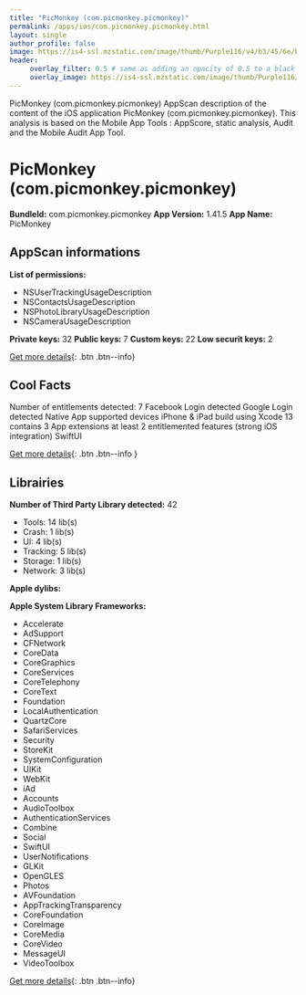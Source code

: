 ```yaml
---
title: "PicMonkey (com.picmonkey.picmonkey)"
permalink: /apps/ios/com.picmonkey.picmonkey.html
layout: single
author_profile: false
image: https://is4-ssl.mzstatic.com/image/thumb/Purple116/v4/b3/45/6e/b3456e60-56c7-e03f-cd48-44681bf9fe07/AppIcon-0-1x_U007emarketing-0-7-0-85-220.png/512x512bb.jpg
header: 
     overlay_filter: 0.5 # same as adding an opacity of 0.5 to a black background
     overlay_image: https://is4-ssl.mzstatic.com/image/thumb/Purple116/v4/b3/45/6e/b3456e60-56c7-e03f-cd48-44681bf9fe07/AppIcon-0-1x_U007emarketing-0-7-0-85-220.png/512x512bb.jpg
---
```

PicMonkey (com.picmonkey.picmonkey) AppScan description of the content of the iOS application PicMonkey (com.picmonkey.picmonkey). This analysis is based on the Mobile App Tools : AppScore, static analysis, Audit and the Mobile Audit App Tool.

# PicMonkey (com.picmonkey.picmonkey)

**BundleId:** com.picmonkey.picmonkey
**App Version:** 1.41.5
**App Name:** PicMonkey


## AppScan informations 

**List of permissions:** 
- NSUserTrackingUsageDescription
- NSContactsUsageDescription
- NSPhotoLibraryUsageDescription
- NSCameraUsageDescription
  
  
**Private keys:** 32
**Public keys:** 7
**Custom keys:** 22
**Low securit keys:** 2
  
[Get more details](/pricing.html){: .btn .btn--info}

## Cool Facts

Number of entitlements detected: 7
Facebook Login detected
Google Login detected
Native App
supported devices iPhone & iPad
build using Xcode 13
contains 3 App extensions
at least 2 entitlemented features (strong iOS integration)
SwiftUI
  
[Get more details](/pricing.html){: .btn .btn--info }

## Librairies 
**Number of Third Party Library detected:** 42
- Tools: 14 lib(s)
- Crash: 1 lib(s)
- UI: 4 lib(s)
- Tracking: 5 lib(s)
- Storage: 1 lib(s)
- Network: 3 lib(s)


**Apple dylibs:**


**Apple System Library Frameworks:**
- Accelerate
- AdSupport
- CFNetwork
- CoreData
- CoreGraphics
- CoreServices
- CoreTelephony
- CoreText
- Foundation
- LocalAuthentication
- QuartzCore
- SafariServices
- Security
- StoreKit
- SystemConfiguration
- UIKit
- WebKit
- iAd
- Accounts
- AudioToolbox
- AuthenticationServices
- Combine
- Social
- SwiftUI
- UserNotifications
- GLKit
- OpenGLES
- Photos
- AVFoundation
- AppTrackingTransparency
- CoreFoundation
- CoreImage
- CoreMedia
- CoreVideo
- MessageUI
- VideoToolbox


  
[Get more details](/pricing.html){: .btn .btn--info}

